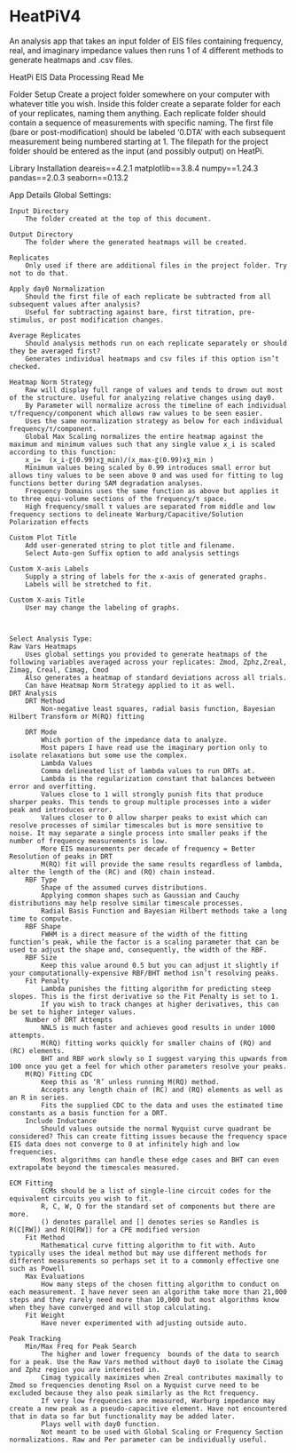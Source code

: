 # HeatPiV4
An analysis app that takes an input folder of EIS files containing frequency, real, and imaginary impedance values then runs 1 of 4 different methods to generate heatmaps and .csv files.

HeatPi EIS Data Processing Read Me

Folder Setup
	Create a project folder somewhere on your computer with whatever title you wish.
	Inside this folder create a separate folder for each of your replicates, naming them anything.
	Each replicate folder should contain a sequence of measurements with specific naming. The first file (bare or post-modification) should be labeled ‘0.DTA’ with each subsequent measurement being numbered starting at 1.
	The filepath for the project folder should be entered as the input (and possibly output) on HeatPi.

Library Installation
	deareis==4.2.1
	matplotlib==3.8.4
	numpy==1.24.3
	pandas==2.0.3
	seaborn==0.13.2

App Details
	Global Settings:
 
	Input Directory
		The folder created at the top of this document.
 
	Output Directory
		The folder where the generated heatmaps will be created.
 
	Replicates
		Only used if there are additional files in the project folder. Try not to do that.
 
	Apply day0 Normalization
		Should the first file of each replicate be subtracted from all subsequent values after analysis?
		Useful for subtracting against bare, first titration, pre-stimulus, or post modification changes.
 
	Average Replicates
		Should analysis methods run on each replicate separately or should they be averaged first?
		Generates individual heatmaps and csv files if this option isn’t checked.
 
	Heatmap Norm Strategy
		Raw will display full range of values and tends to drown out most of the structure. Useful for analyzing relative changes using day0.
		By Parameter will normalize across the timeline of each individual τ/frequency/component which allows raw values to be seen easier.
		Uses the same normalization strategy as below for each individual frequency/τ/component.
		Global Max Scaling normalizes the entire heatmap against the maximum and minimum values such that any single value x_i is scaled according to this function:
		x_i=  (x_i-〖(0.99)x〗_min)/(x_max-〖(0.99)x〗_min )
		Minimum values being scaled by 0.99 introduces small error but allows tiny values to be seen above 0 and was used for fitting to log functions better during SAM degradation analyses.
		Frequency Domains uses the same function as above but applies it to three equi-volume sections of the frequency/τ space. 
		High frequency/small τ values are separated from middle and low frequency sections to delineate Warburg/Capacitive/Solution Polarization effects

 	Custom Plot Title
		Add user-generated string to plot title and filename.
		Select Auto-gen Suffix option to add analysis settings
 
	Custom X-axis Labels
		Supply a string of labels for the x-axis of generated graphs. 
		Labels will be stretched to fit.
 
	Custom X-axis Title
		User may change the labeling of graphs.


 
	Select Analysis Type:
	Raw Vars Heatmaps
		Uses global settings you provided to generate heatmaps of the following variables averaged across your replicates: Zmod, Zphz,Zreal, Zimag, Creal, Cimag, Cmod
		Also generates a heatmap of standard deviations across all trials.
		Can have Heatmap Norm Strategy applied to it as well.
	DRT Analysis
		DRT Method
			Non-negative least squares, radial basis function, Bayesian Hilbert Transform or M(RQ) fitting
	 
		DRT Mode
			Which portion of the impedance data to analyze. 
			Most papers I have read use the imaginary portion only to isolate relaxations but some use the complex.
			Lambda Values
			Comma delineated list of lambda values to run DRTs at.
			Lambda is the regularization constant that balances between error and overfitting.
			Values close to 1 will strongly punish fits that produce sharper peaks. This tends to group multiple processes into a wider peak and introduces error.
			Values closer to 0 allow sharper peaks to exist which can resolve processes of similar timescales but is more sensitive to noise. It may separate a single process into smaller peaks if the number of frequency measurements is low. 
			More EIS measurements per decade of frequency = Better Resolution of peaks in DRT
			M(RQ) fit will provide the same results regardless of lambda, alter the length of the (RC) and (RQ) chain instead.
		RBF Type
			Shape of the assumed curves distributions. 
			Applying common shapes such as Gaussian and Cauchy distributions may help resolve similar timescale processes.
			Radial Basis Function and Bayesian Hilbert methods take a long time to compute.
		RBF Shape
			FWHM is a direct measure of the width of the fitting function’s peak, while the factor is a scaling parameter that can be used to adjust the shape and, consequently, the width of the RBF.
		RBF Size
			Keep this value around 0.5 but you can adjust it slightly if your computationally-expensive RBF/BHT method isn’t resolving peaks.
		Fit Penalty
			Lambda punishes the fitting algorithm for predicting steep slopes. This is the first derivative so the Fit Penalty is set to 1.
			If you wish to track changes at higher derivatives, this can be set to higher integer values.
		Number of DRT Attempts
			NNLS is much faster and achieves good results in under 1000 attempts.
			M(RQ) fitting works quickly for smaller chains of (RQ) and (RC) elements. 
			BHT and RBF work slowly so I suggest varying this upwards from 100 once you get a feel for which other parameters resolve your peaks.
		M(RQ) Fitting CDC
			Keep this as ‘R’ unless running M(RQ) method.
			Accepts any length chain of (RC) and (RQ) elements as well as an R in series.
			Fits the supplied CDC to the data and uses the estimated time constants as a basis function for a DRT.
		Include Inductance
			Should values outside the normal Nyquist curve quadrant be considered? This can create fitting issues because the frequency space EIS data does not converge to 0 at infinitely high and low frequencies.
			Most algorithms can handle these edge cases and BHT can even extrapolate beyond the timescales measured.
	 
	ECM Fitting
			ECMs should be a list of single-line circuit codes for the equivalent circuits you wish to fit.
			R, C, W, Q for the standard set of components but there are more.
			() denotes parallel and [] denotes series so Randles is R(C[RW]) and R(Q[RW]) for a CPE modified version
		Fit Method
			Mathematical curve fitting algorithm to fit with. Auto typically uses the ideal method but may use different methods for different measurements so perhaps set it to a commonly effective one such as Powell
		Max Evaluations
			How many steps of the chosen fitting algorithm to conduct on each measurement. I have never seen an algorithm take more than 21,000 steps and they rarely need more than 10,000 but most algorithms know when they have converged and will stop calculating.
		Fit Weight
			Have never experimented with adjusting outside auto.
 
	Peak Tracking
		Min/Max Freq for Peak Search
			The higher and lower frequency  bounds of the data to search for a peak. Use the Raw Vars method without day0 to isolate the Cimag and Zphz region you are interested in.
			Cimag typically maximizes when Zreal contributes maximally to Zmod so frequencies denoting Rsol on a Nyquist curve need to be excluded because they also peak similarly as the Rct frequency.
			If very low frequencies are measured, Warburg impedance may create a new peak as a pseudo-capacitive element. Have not encountered that in data so far but functionality may be added later.
			Plays well with day0 function. 
			Not meant to be used with Global Scaling or Frequency Section normalizations. Raw and Per parameter can be individually useful.
